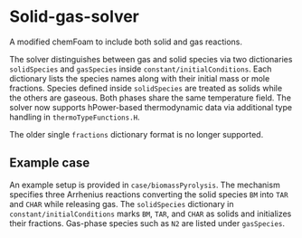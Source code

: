 # Solid-gas-solver
A modified chemFoam to include both solid and gas reactions.

The solver distinguishes between gas and solid species via two dictionaries
`solidSpecies` and `gasSpecies` inside `constant/initialConditions`. Each
dictionary lists the species names along with their initial mass or mole
fractions. Species defined inside `solidSpecies` are treated as solids while
the others are gaseous. Both phases share the same temperature field. The solver
now supports hPower-based thermodynamic data via additional type handling in
`thermoTypeFunctions.H`.

The older single `fractions` dictionary format is no longer supported.

## Example case

An example setup is provided in `case/biomassPyrolysis`.  The mechanism
specifies three Arrhenius reactions converting the solid species `BM`
into `TAR` and `CHAR` while releasing gas.  The `solidSpecies` dictionary in
`constant/initialConditions` marks `BM`, `TAR`, and `CHAR` as solids and
initializes their fractions.  Gas-phase species such as `N2` are listed under
`gasSpecies`.
